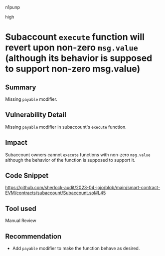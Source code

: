 n1punp

high

# Subaccount `execute` function will revert upon non-zero `msg.value` (although its behavior is supposed to support non-zero msg.value)

## Summary
Missing `payable` modifier.

## Vulnerability Detail
Missing `payable` modifier in subaccount's `execute` function.

## Impact
Subaccount owners cannot `execute` functions with non-zero `msg.value` although the behavior of the function is supposed to support it.

## Code Snippet
https://github.com/sherlock-audit/2023-04-jojo/blob/main/smart-contract-EVM/contracts/subaccount/Subaccount.sol#L45

## Tool used

Manual Review

## Recommendation
- Add `payable` modifier to make the function behave as desired.